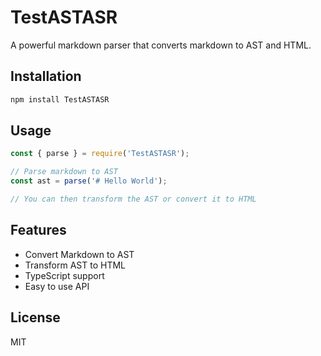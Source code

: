 # TestASTASR

A powerful markdown parser that converts markdown to AST and HTML.

## Installation

```bash
npm install TestASTASR
```

## Usage

```javascript
const { parse } = require('TestASTASR');

// Parse markdown to AST
const ast = parse('# Hello World');

// You can then transform the AST or convert it to HTML
```

## Features

- Convert Markdown to AST
- Transform AST to HTML
- TypeScript support
- Easy to use API

## License

MIT
